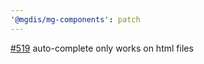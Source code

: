 ```yaml
---
'@mgdis/mg-components': patch
---
```


[#519](https://gitlab.mgdis.fr/core/core-ui/core-ui/-/issues/519) auto-complete only works on html files
